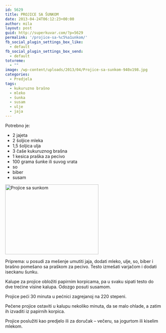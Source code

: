 ```yaml
---
id: 5629
title: PROJICE SA ŠUNKOM
date: 2013-04-24T06:12:23+00:00
author: mila
layout: post
guid: http://superkuvar.com/?p=5629
permalink: '/projice-sa-%c5%a1unkom/'
fb_social_plugin_settings_box_like:
  - default
fb_social_plugin_settings_box_send:
  - default
totvreme:
  - ""
image: /wp-content/uploads/2013/04/Projice-sa-sunkom-940x198.jpg
categories:
  - Predjela
tags:
  - kukuruzno brašno
  - mleko
  - šunka
  - susam
  - ulje
  - jaja
---
```

Potrebno je:

  * 2 jajeta
  * 2 šoljice mleka
  * 1,5 šoljica ulja
  * 3 čaše kukuruznog brašna
  * 1 kesica praška za pecivo
  * 100 grama šunke ili suvog vrata
  * so
  * biber
  * susam

<img class="alignnone size-medium wp-image-5630" src="//superkuvar.com/wp-content/uploads/2013/04/Projice-sa-sunkom-300x225.jpg" alt="Projice sa sunkom" width="300" height="225" /> 

Priprema: u posudi za mešenje umutiti jaja, dodati mleko, ulje, so, biber i brašno pomešano sa praškom za pecivo. Testo izmešati varjačom i dodati iseckanu šunku.

Kalupe za projice obložiti papirnim korpicama, pa u svaku sipati testo do dve trećine visine kalupa. Odozgo posuti susamom.

Projice peći 30 minuta u pećnici zagrejanoj na 220 stepeni.

Pečene projice ostaviti u kalupu nekoliko minuta, da se malo ohlade, a zatim ih izvaditi iz papirnih korpica.

Projice poslužiti kao predjelo ili za doručak &#8211; večeru, sa jogurtom ili kiselim mlekom.